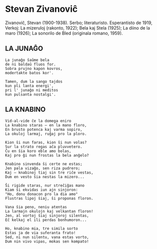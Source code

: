 # Stevan Zivanoviĉ

Zivanoviĉ, Stevan (1900-1938). Serbo; literaturisto. Esperantisto de 1919, Verkoj: La mizeruloj (rakonto, 1922); Bela kaj Stela (1925); La diino de la maro (1926); La sonorilo de Bled (originala romano, 1959).


## LA JUNAĜO

    La junaĝo ŝaŭme bela
    de ni baldaŭ fluos for.
    Sobra prujno kapon kovros,
    modertakte batos kor'.

    Tamen, dum la sango tajdos
    kun pli lanta energi',
    pri l' junaĝo ni meditos
    kun pulsanta nostalgi'.

## LA KNABINO

    Vid-al-vide ĉe la domega eniro
    La knabino staras — en la mano floro,
    En brusto potenca kaj varma sopiro,
    La okuloj larmaj, ruĝaj pro la ploro.

    Kion ŝi nun faras, kion ŝi nun volas?
    Sur la strato regas aĉa pluvvetero.
    Ĉu en ŝia koro eble amo bolas,
    Kaj pro ĝi nun frostas la bela anĝelo?

    Knabino sinvenda ŝi certe ne estas;
    Jen pala vizaĝo, sen riza pudrero;
    Kaj — knabinoj tiaj sin tre riĉe vestas,
    Dum en vesto ŝia nestas la mizero...

    Ŝi rigide staras, nur streĉiĝas mano
    Kiam ŝi ekvidas iun ajn sinjoron:
    "Ho, donu donacon pro la dia amo"
    Flustras lipoj ŝiaj, ŝi proponas floron.

    Vana ŝia peno, neniu atentas
    La larmajn okulojn kaj velkantan floron!
    Jen, al vortoj ŝiaj sinjoroj silentas,
    Eĉ kelkaj el ili perdas bonhumoron...

    Ho, knabino mia, tre simila sorto
    Estas ja de via suferanta frato!
    Sed, ni nun silentu, vana estas vorto,
    Dum nin vivo vipas, mokas sen kompato!
